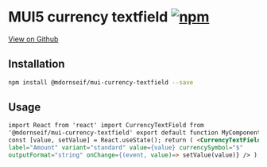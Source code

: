 # MUI5 currency textfield [![npm](https://img.shields.io/npm/v/mdornseif/mui-currency-textfield.svg?style=flat-square)](https://www.npmjs.com/package/mdornseif/mui-currency-textfield)

[View on Github](https://github.com/mdornseif/mui-currency-textfield)

## Installation

```bash
npm install @mdornseif/mui-currency-textfield --save
```

## Usage

```html
import React from 'react' import CurrencyTextField from
'@mdornseif/mui-currency-textfield' export default function MyComponent() {
const [value, setValue] = React.useState(); return ( <CurrencyTextField
label="Amount" variant="standard" value={value} currencySymbol="$"
outputFormat="string" onChange={(event, value)=> setValue(value)} /> ); }
```
